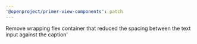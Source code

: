 ```yaml
---
'@openproject/primer-view-components': patch
---
```


Remove wrapping flex container that reduced the spacing between the text input against the caption'
